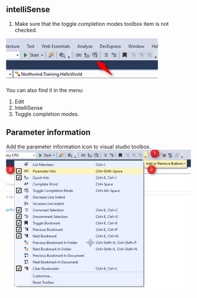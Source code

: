 ﻿## intelliSense
1. Make sure that the toggle completion modes toolbox item is not checked.

![Toggle Completion Modes](toggle-completion-modes.png)

You can also find it in the menu:
1. Edit
2. IntelliSense
3. Toggle completion modes.

## Parameter information
Add the parameter information icon to visual studio toolbox.
![Add Parameter Info Toolbox Item](add-parameter-info-toolbox-item.png)
